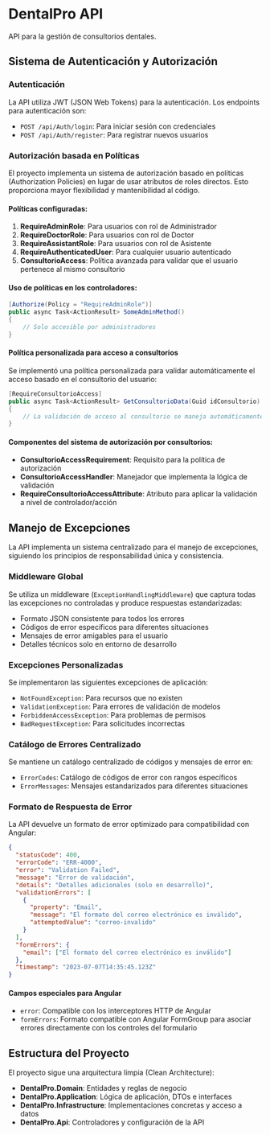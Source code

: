 # DentalPro API

API para la gestión de consultorios dentales.

## Sistema de Autenticación y Autorización

### Autenticación

La API utiliza JWT (JSON Web Tokens) para la autenticación. Los endpoints para autenticación son:

- `POST /api/Auth/login`: Para iniciar sesión con credenciales
- `POST /api/Auth/register`: Para registrar nuevos usuarios

### Autorización basada en Políticas

El proyecto implementa un sistema de autorización basado en políticas (Authorization Policies) en lugar de usar atributos de roles directos. Esto proporciona mayor flexibilidad y mantenibilidad al código.

#### Políticas configuradas:

1. **RequireAdminRole**: Para usuarios con rol de Administrador
2. **RequireDoctorRole**: Para usuarios con rol de Doctor
3. **RequireAssistantRole**: Para usuarios con rol de Asistente
4. **RequireAuthenticatedUser**: Para cualquier usuario autenticado
5. **ConsultorioAccess**: Política avanzada para validar que el usuario pertenece al mismo consultorio

#### Uso de políticas en los controladores:

```csharp
[Authorize(Policy = "RequireAdminRole")]
public async Task<ActionResult> SomeAdminMethod()
{
    // Solo accesible por administradores
}
```

#### Política personalizada para acceso a consultorios

Se implementó una política personalizada para validar automáticamente el acceso basado en el consultorio del usuario:

```csharp
[RequireConsultorioAccess]
public async Task<ActionResult> GetConsultorioData(Guid idConsultorio)
{
    // La validación de acceso al consultorio se maneja automáticamente
}
```

#### Componentes del sistema de autorización por consultorios:

- **ConsultorioAccessRequirement**: Requisito para la política de autorización
- **ConsultorioAccessHandler**: Manejador que implementa la lógica de validación
- **RequireConsultorioAccessAttribute**: Atributo para aplicar la validación a nivel de controlador/acción

## Manejo de Excepciones

La API implementa un sistema centralizado para el manejo de excepciones, siguiendo los principios de responsabilidad única y consistencia.

### Middleware Global

Se utiliza un middleware (`ExceptionHandlingMiddleware`) que captura todas las excepciones no controladas y produce respuestas estandarizadas:

- Formato JSON consistente para todos los errores
- Códigos de error específicos para diferentes situaciones
- Mensajes de error amigables para el usuario
- Detalles técnicos solo en entorno de desarrollo

### Excepciones Personalizadas

Se implementaron las siguientes excepciones de aplicación:

- `NotFoundException`: Para recursos que no existen
- `ValidationException`: Para errores de validación de modelos
- `ForbiddenAccessException`: Para problemas de permisos
- `BadRequestException`: Para solicitudes incorrectas

### Catálogo de Errores Centralizado

Se mantiene un catálogo centralizado de códigos y mensajes de error en:

- `ErrorCodes`: Catálogo de códigos de error con rangos específicos
- `ErrorMessages`: Mensajes estandarizados para diferentes situaciones

### Formato de Respuesta de Error

La API devuelve un formato de error optimizado para compatibilidad con Angular:

```json
{
  "statusCode": 400,
  "errorCode": "ERR-4000",
  "error": "Validation Failed",
  "message": "Error de validación",
  "details": "Detalles adicionales (solo en desarrollo)",
  "validationErrors": [
    {
      "property": "Email",
      "message": "El formato del correo electrónico es inválido",
      "attemptedValue": "correo-invalido"
    }
  ],
  "formErrors": {
    "email": ["El formato del correo electrónico es inválido"]
  },
  "timestamp": "2023-07-07T14:35:45.123Z"
}
```

#### Campos especiales para Angular

- `error`: Compatible con los interceptores HTTP de Angular
- `formErrors`: Formato compatible con Angular FormGroup para asociar errores directamente con los controles del formulario

## Estructura del Proyecto

El proyecto sigue una arquitectura limpia (Clean Architecture):

- **DentalPro.Domain**: Entidades y reglas de negocio
- **DentalPro.Application**: Lógica de aplicación, DTOs e interfaces
- **DentalPro.Infrastructure**: Implementaciones concretas y acceso a datos
- **DentalPro.Api**: Controladores y configuración de la API
